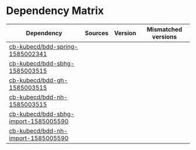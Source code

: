 # Dependency Matrix

Dependency | Sources | Version | Mismatched versions
---------- | ------- | ------- | -------------------
[cb-kubecd/bdd-spring-1585002341](https://github.com/cb-kubecd/bdd-spring-1585002341.git) |  | []() | 
[cb-kubecd/bdd-sbhg-1585003515](https://github.com/cb-kubecd/bdd-sbhg-1585003515.git) |  | []() | 
[cb-kubecd/bdd-gh-1585003515](https://github.com/cb-kubecd/bdd-gh-1585003515.git) |  | []() | 
[cb-kubecd/bdd-nh-1585003515](https://github.com/cb-kubecd/bdd-nh-1585003515.git) |  | []() | 
[cb-kubecd/bdd-sbhg-import-1585005590](https://github.com/cb-kubecd/bdd-sbhg-import-1585005590.git) |  | []() | 
[cb-kubecd/bdd-nh-import-1585005590](https://github.com/cb-kubecd/bdd-nh-import-1585005590.git) |  | []() | 
